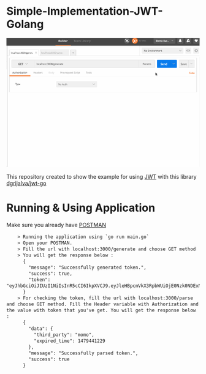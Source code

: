 # Simple-Implementation-JWT-Golang

![demo](simple-implementation-jwt-golang-demo.gif)

This repository created to show the example for using [JWT](https://jwt.io/) with this library [dgrijalva/jwt-go](https://github.com/dgrijalva/jwt-go)
		
# Running & Using Application
Make sure you already have [POSTMAN](https://www.getpostman.com/)

	    > Running the application using `go run main.go`
	    > Open your POSTMAN.
		> Fill the url with localhost:3000/generate and choose GET method
		> You will get the response below :
		  {
            "message": "Successfully generated token.",
            "success": true,
            "token": "eyJhbGciOiJIUzI1NiIsInR5cCI6IkpXVCJ9.eyJleHBpcmVkX3RpbWUiOjE0Nzk0NDExNTEsInRoaXJkX3BhcnR5IjoibW9tbyJ9.P5sZwzCJD1DYptpuCp4hIyY5pGGnOB7m6ZHHi_mBEi4"
          }
        > For checking the token, fill the url with localhost:3000/parse and choose GET method. Fill the Header variable with Authorization and the value with token that you've get. You will get the response below :
          {
            "data": {
              "third_party": "momo",
              "expired_time": 1479441229
            },
            "message": "Successfully parsed token.",
            "success": true
          }
